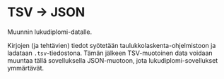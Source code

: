 # TSV -> JSON

Muunnin lukudiplomi-datalle. 

Kirjojen (ja tehtävien) tiedot syötetään taulukkolaskenta-ohjelmistoon ja ladataan `.tsv`-tiedostona. Tämän jälkeen TSV-muotoinen data voidaan muuntaa tällä sovelluksella JSON-muotoon, jota lukudiplomi-sovellukset ymmärtävät.